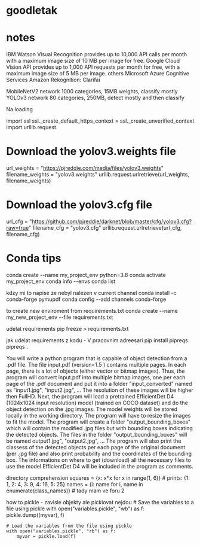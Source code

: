# goodletak
# notes
IBM Watson Visual Recognition provides up to 10,000 API calls per month with a maximum image size of 10 MB per image for free.
Google Cloud Vision API provides up to 1,000 API requests per month for free, with a maximum image size of 5 MB per image. 
others
Microsoft Azure Cognitive Services
Amazon Rekognition:
Clarifai


MobileNetV2 network 1000 categories, 15MB weights,  classify mostly
YOLOv3 network 80 categories, 250MB, detect mostly and then classify

 Na loading


 import ssl
ssl._create_default_https_context = ssl._create_unverified_context
import urllib.request

# Download the yolov3.weights file
url_weights = "https://pjreddie.com/media/files/yolov3.weights"
filename_weights = "yolov3.weights"
urllib.request.urlretrieve(url_weights, filename_weights)

# Download the yolov3.cfg file
url_cfg = "https://github.com/pjreddie/darknet/blob/master/cfg/yolov3.cfg?raw=true"
filename_cfg = "yolov3.cfg"
urllib.request.urlretrieve(url_cfg, filename_cfg)


# Conda tips

conda create --name my_project_env python=3.8
conda activate my_project_env
conda info --envs
conda list

kdzy mi to napise ze  nebyl nalezen v current channel
conda install -c conda-forge pymupdf
conda config --add channels conda-forge

to create new enviroment from requirements.txt
conda create --name my_new_project_env --file requirements.txt

udelat requirements
pip freeze > requirements.txt

jak udelat requirements z kodu - V pracovnim adreesari
pip install pipreqs
pipreqs .



You will write a python program that is capable of object detection from a .pdf file. The file input.pdf (version<1.5 ) contains multiple pages. In each page, there is a lot of objects  (either vector or bitmap images). Thus, the program will convert input.pdf into multiple bitmap images, one per each page of the .pdf document and put it into a folder "input_converted" named as "input1.jpg", "input2.jpg", ... The resolution of these images will be higher then FullHD. Next, the program will load a pretrained EfficientDet D4 (1024x1024 input resolution) model (trained on COCO dataset) and do the object detection on the .jpg images. The model weights will be stored locally in the working directory. The program will have to resize the images to fit the model. The program will create a folder "output_bounding_boxes" which will contain the modified .jpg files but with bounding boxes indicating the detected objects. The files in the folder "output_bounding_boxes" will be named output1.jpg", "output2.jpg", ... The program will also print the classess of the detected objects per each page of the original document (per .jpg file) and also print  probability and the coordinates of the bounding box. The informations on where to get (download) all the necessary files to use the model EfficientDet D4  will be included in the program as comments.


directory comprehension
squares = {x: x*x for x in range(1, 6)}  		# prints: {1: 1, 2: 4, 3: 9, 4: 16, 5: 25}
names = {i: name for i, name in enumerate(class_names)}	# tady mam ve foru 2

how to pickle - zavisle objekty ale picklovat nejdou
    # Save the variables to a file using pickle
    with open("variables.pickle", "wb") as f:
        pickle.dump((myvar), f)

    # Load the variables from the file using pickle
    with open("variables.pickle", "rb") as f:
        myvar = pickle.load(f)
